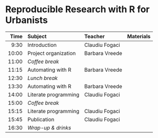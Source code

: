 # Reproducible Research with R for Urbanists


| Time | Subject | Teacher | Materials |
|--:|:--|:--|:--|
| 9:30 | Introduction | Claudiu Fogaci | |
| 10:00 | Project organization | Barbara Vreede | |
| 11:00 | _Coffee break_ | | |
| 11:15 | Automating with R | Barbara Vreede | |
| 12:30 | _Lunch break_ | | |
| 13:30 | Automating with R | Barbara Vreede | |
| 14:00 | Literate programming | Claudiu Fogaci | |
| 15:00 | _Coffee break_ | | |
| 15:15 | Literate programming | Claudiu Fogaci | |
| 15:45 | Publication | Claudiu Fogaci | |
| 16:30 | _Wrap-up & drinks_ | | |
